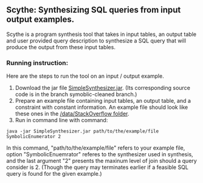 ## Scythe: Synthesizing SQL queries from input output examples.

Scythe is a program synthesis tool that takes in input tables, an output table and user provided query description to synthesize a SQL query that will produce the output from these input tables.

### Running instruction:

Here are the steps to run the tool on an input / output example.

1. Download the jar file [SimpleSynthesizer.jar](https://github.com/Mestway/SimpleSynthesizer/tree/symbolic-cleaned/out/artifacts/SimpleSynthesizer_jar). (Its corresponding source code is in the branch symoblic-cleaned branch.)
2. Prepare an example file containing input tables, an output table, and a constraint with constant information. An example file should look like these ones in the [/data/StackOverflow folder](https://github.com/Mestway/SimpleSynthesizer/tree/symbolic-cleaned/data/StackOverflow).
3. Run in command line with command:
```
java -jar SimpleSynthesizer.jar path/to/the/example/file SymbolicEnumerator 2
```
In this command, "path/to/the/example/file" refers to your example file, option "SymbolicEnuemrator" referes to the synthesizer used in synthesis, and the last argument "2" presents the maxinum level of join should a query consider is 2. (Though the query may terminates earlier if a feasible SQL query is found for the given example.) 
